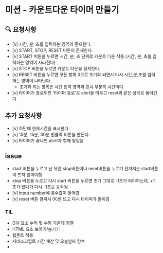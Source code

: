 # 미션 - 카운트다운 타이머 만들기

## 🔍 요청사항
- [v] 시간, 분, 초를 입력하는 영역이 존재한다.
- [v] START, STOP, RESET 버튼이 존재한다.
- [v] START 버튼을 누르면 시간, 분, 초 단위로 카운트 다운 작동 (시간, 분, 초를 입력하는 영역이 사라진다)
- [v] STOP 버튼을 누르면 카운트 다운을 정지한다.
- [v] RESET 버튼을 누르면 모든 항목 0으로 초기화 되면서 다시 시간,분,초를 입력하는 영역이 나타난다.
    - 초기화 되는 항목은 시간 입력 영역과 표시 부분의 시간이다.
- [v] 타이머가 종료되면 '타이머 종료'로 alert을 띄우고 reset과 같은 상태로 돌아간다

## 추가 요청사항
- [v] 하단에 현재시간을 표시한다.
- [v] 10분, 15분, 30분 원클릭 버튼을 만든다.
- [v] 타이머가 끝나면 alert과 함께 알림음

## issue
- start 버튼을 누르고 난 뒤엔 stop버튼이나 reset버튼을 누르기 전까지는 start버튼이 뜨지 않아야함
- stop 버튼을 누르고 다시 start 버튼을 누르면 초가 그대로 -1초가 되야하는데, +1초가 됐다가 다시 -1초로 동작됨
- [v] input number에 음수값이 들어감
- [v] reset 버튼 클릭시 00만 뜨고 다시 타이머가 돌아감

### TIL
- DIV 요소 수직 및 수평 가운데 정렬
- HTML 요소 보이기/숨기기
- 웹폰트 적용
- 자바스크립트 시간 계산 및 오늘날짜 함수
- <audio>태그